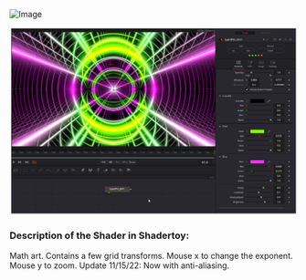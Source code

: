 ![Image](https://github.com/user-attachments/assets/4b9aa8a6-9603-4233-a3fe-5b1d1a1fe3d3)




[![Thumbnail](EyeOfPhi_screenshot.png)](EyeOfPhi.fuse)

### Description of the Shader in Shadertoy:
Math art.  Contains a few grid transforms.  Mouse x to change the exponent.  Mouse y to zoom.
Update 11/15/22: Now with anti-aliasing.